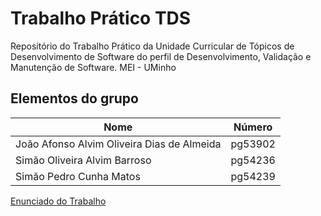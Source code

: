 # Trabalho Prático TDS
Repositório do Trabalho Prático da Unidade Curricular de Tópicos de Desenvolvimento de Software do perfil de Desenvolvimento, Validação e Manutenção de Software. MEI - UMinho

## Elementos do grupo 

| Nome                                       | Número  |
|--------------------------------------------|---------|
| João Afonso Alvim Oliveira Dias de Almeida | pg53902 |
| Simão Oliveira Alvim Barroso               | pg54236 |
| Simão Pedro Cunha Matos                    | pg54239 |

[Enunciado do Trabalho](https://github.com/simaobarroso/tp-TDS-SDVM/blob/main/docs/Enunciado_TP_Parte_1-5.pdf)
